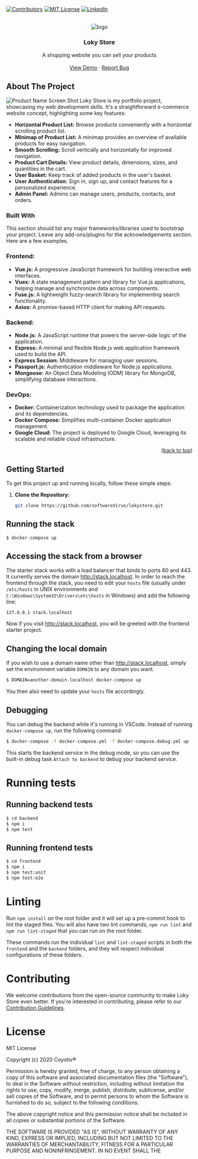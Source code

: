<!-- Improved compatibility of back to top link: See: https://github.com/othneildrew/Best-README-Template/pull/73 -->
<a name="readme-top"></a>
<!--
*** Thanks for checking out the Best-README-Template. If you have a suggestion
*** that would make this better, please fork the repo and create a pull request
*** or simply open an issue with the tag "enhancement".
*** Don't forget to give the project a star!
*** Thanks again! Now go create something AMAZING! :D
-->



<!-- PROJECT SHIELDS -->
<!--
*** I'm using markdown "reference style" links for readability.
*** Reference links are enclosed in brackets [ ] instead of parentheses ( ).
*** See the bottom of this document for the declaration of the reference variables
*** for contributors-url, forks-url, etc. This is an optional, concise syntax you may use.
*** https://www.markdownguide.org/basic-syntax/#reference-style-links
-->
[![Contributors][contributors-shield]][contributors-url]
[![MIT License][license-shield]][license-url]
[![LinkedIn][linkedin-shield]][linkedin-url]



<!-- PROJECT LOGO -->
<br />
<div align="center">
  <img src="https://user-images.githubusercontent.com/63147096/273959056-e93b85d9-f722-493d-8c8c-c91083167622.png" alt="logo">
  <h3 align="center">Loky Store</h3>

  <p align="center">
    A shopping website you can sell your products
    <br />
    <br />
    <a href="https://www.ibrahimhalilsakli.tech">View Demo</a>
    ·
    <a href="https://github.com/softwareVirus/loky-store/issues">Report Bug</a>
  </p>
</div>






<!-- ABOUT THE PROJECT -->
## About The Project
![Product Name Screen Shot](https://user-images.githubusercontent.com/63147096/273904007-9c4403ea-3f0d-46d4-8ee2-3e567cb08437.png)
Loky Store is my portfolio project, showcasing my web development skills. It's a straightforward e-commerce website concept, highlighting some key features:

- **Horizontal Product List:** Browse products conveniently with a horizontal scrolling product list.
- **Minimap of Product List:** A minimap provides an overview of available products for easy navigation.
- **Smooth Scrolling:** Scroll vertically and horizontally for improved navigation.
- **Product Cart Details:** View product details, dimensions, sizes, and quantities in the cart.
- **User Basket:** Keep track of added products in the user's basket.
- **User Authentication:** Sign in, sign up, and contact features for a personalized experience.
- **Admin Panel:** Admins can manage users, products, contacts, and orders.


### Built With

This section should list any major frameworks/libraries used to bootstrap your project. Leave any add-ons/plugins for the acknowledgements section. Here are a few examples.

### Frontend:

- **Vue.js:** A progressive JavaScript framework for building interactive web interfaces.
- **Vuex:** A state management pattern and library for Vue.js applications, helping manage and synchronize data across components.
- **Fuse.js:** A lightweight fuzzy-search library for implementing search functionality.
- **Axios:** A promise-based HTTP client for making API requests.

### Backend:

- **Node.js:** A JavaScript runtime that powers the server-side logic of the application.
- **Express:** A minimal and flexible Node.js web application framework used to build the API.
- **Express Session:** Middleware for managing user sessions.
- **Passport.js:** Authentication middleware for Node.js applications.
- **Mongoose:** An Object Data Modeling (ODM) library for MongoDB, simplifying database interactions.

### DevOps:

- **Docker:** Containerization technology used to package the application and its dependencies.
- **Docker Compose:** Simplifies multi-container Docker application management.
- **Google Cloud:** The project is deployed to Google Cloud, leveraging its scalable and reliable cloud infrastructure.


<p align="right">(<a href="#readme-top">back to top</a>)</p>



<!-- GETTING STARTED -->
## Getting Started

To get this project up and running locally, follow these simple steps:

1. **Clone the Repository:** 
   ```bash
   git clone https://github.com/softwareVirus/lokystore.git

## Running the stack

```sh
$ docker-compose up
```

## Accessing the stack from a browser

The starter stack works with a load balancer that binds to ports 80 and 443. It currently serves the domain http://stack.localhost. In order to reach the frontend through the stack, you need to edit your `hosts` file (usually under `/etc/hosts` in UNIX environments and `C:\Windows\System32\Drivers\etc\hosts` in Windows) and add the following line:

```
127.0.0.1 stack.localhost
```

Now if you visit http://stack.localhost, you will be greeted with the frontend starter project.

## Changing the local domain

If you wish to use a domain name other than http://stack.localhost, simply set the environment variable `DOMAIN` to any domain you want.

```sh
$ DOMAIN=another-domain.localhost docker-compose up
```

You then also need to update your `hosts` file accordingly.

## Debugging

You can debug the backend while it's running in VSCode. Instead of running `docker-compose up`, run the following command:

```sh
$ docker-compose -f docker-compose.yml -f docker-compose.debug.yml up
```

This starts the backend service in the debug mode, so you can use the built-in debug task `Attach to backend` to debug your backend service.

# Running tests

## Running backend tests

```sh
$ cd backend
$ npm i
$ npm test
```

## Running frontend tests

```sh
$ cd frontend
$ npm i
$ npm test:unit
$ npm test:e2e
```

# Linting

Run `npm install` on the root folder and it will set up a pre-commit hook to lint the staged files. You will also have two lint commands, `npm run lint` and `npm run lint-staged` that you can run on the root folder.

These commands run the individual `lint` and `lint-staged` scripts in both the `frontend` and the `backend` folders, and they will respect individual configurations of these folders.


# Contributing

We welcome contributions from the open-source community to make Loky Store even better. If you're interested in contributing, please refer to our [Contribution Guidelines](link-to-guidelines.md).


# License

MIT License

Copyright (c) 2020 Coyotiv®

Permission is hereby granted, free of charge, to any person obtaining a copy
of this software and associated documentation files (the "Software"), to deal
in the Software without restriction, including without limitation the rights
to use, copy, modify, merge, publish, distribute, sublicense, and/or sell
copies of the Software, and to permit persons to whom the Software is
furnished to do so, subject to the following conditions:

The above copyright notice and this permission notice shall be included in all
copies or substantial portions of the Software.

THE SOFTWARE IS PROVIDED "AS IS", WITHOUT WARRANTY OF ANY KIND, EXPRESS OR
IMPLIED, INCLUDING BUT NOT LIMITED TO THE WARRANTIES OF MERCHANTABILITY,
FITNESS FOR A PARTICULAR PURPOSE AND NONINFRINGEMENT. IN NO EVENT SHALL THE



<!-- MARKDOWN LINKS & IMAGES -->
<!-- https://www.markdownguide.org/basic-syntax/#reference-style-links -->
[contributors-shield]: https://img.shields.io/github/contributors/softwareVirus/loky-store.svg?style=for-the-badge
[contributors-url]: https://github.com/softwareVirus/loky-store/graphs/contributors
[license-shield]: https://img.shields.io/github/license/othneildrew/Best-README-Template.svg?style=for-the-badge
[license-url]: https://github.com/softwareVirus/loky-store/blob/main/LICENSE
[linkedin-shield]: https://img.shields.io/badge/-LinkedIn-black.svg?style=for-the-badge&logo=linkedin&colorB=555
[linkedin-url]: https://www.linkedin.com/in/ibrahim-halil-sakli-83a5061b1/
